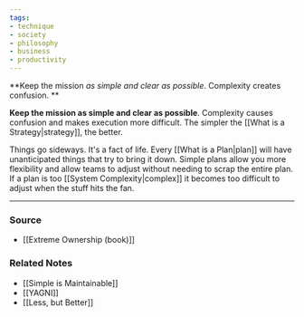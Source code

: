```yaml
---
tags:
- technique
- society
- philosophy
- business
- productivity
---
```

**Keep the mission *as simple and clear as possible*. Complexity creates confusion. **

**Keep the mission as simple and clear as possible**. Complexity causes confusion and makes execution more difficult. The simpler the [[What is a Strategy|strategy]], the better.

Things go sideways. It's a fact of life. Every [[What is a Plan|plan]] will have unanticipated things that try to bring it down. Simple plans allow you more flexibility and allow teams to adjust without needing to scrap the entire plan. If a plan is too [[System Complexity|complex]] it becomes too difficult to adjust when the stuff hits the fan.

---

### Source
- [[Extreme Ownership (book)]]

### Related Notes
- [[Simple is Maintainable]]
- [[YAGNI]] 
- [[Less, but Better]]